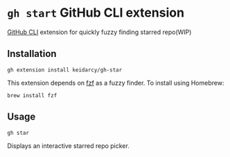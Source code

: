 # `gh start` GitHub CLI extension

[GitHub CLI](https://github.com/cli/cli) extension for quickly fuzzy finding starred repo(WIP)

## Installation
```
gh extension install keidarcy/gh-star
```

This extension depends on [fzf](https://github.com/junegunn/fzf#readme) as a fuzzy finder. To install using Homebrew:
```
brew install fzf
```

## Usage
```
gh star
```

Displays an interactive starred repo picker.
